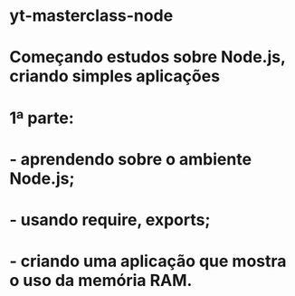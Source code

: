 # yt-masterclass-node
# Começando estudos sobre Node.js, criando simples aplicações
# 
# 1ª parte: 
#   - aprendendo sobre o ambiente Node.js;
#   - usando require, exports;
#   - criando uma aplicação que mostra o uso da memória RAM.
